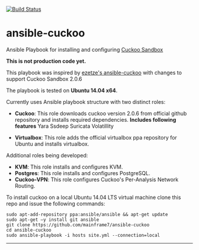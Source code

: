 [![Build Status](https://travis-ci.org/breachintelligence/ansible-cuckoo.svg?branch=master)](https://travis-ci.org/breachintelligence/ansible-cuckoo)

# ansible-cuckoo
Ansible Playbook for installing and configuring [Cuckoo Sandbox](http://www.cuckoosandbox.org/)

**This is not production code yet.**

This playbook was inspired by [ezetze's ansible-cuckoo](https://github.com/ezeteze/ansible-cuckoo) with changes to support Cuckoo Sandbox 2.0.6

The playbook is tested on **Ubuntu 14.04 x64**.  

Currently uses Ansible playbook structure with two distinct roles:

-	**Cuckoo**: This role downloads cuckoo version 2.0.6 from official github repository and installs required dependencies. 
    **Includes following features**
        Yara
        Ssdeep
        Suricata
        Volatillity
        
-	**Virtualbox**: This role adds the official virtualbox ppa repository for Ubuntu and installs virtualbox.

Additional roles being developed:

-	**KVM**: This role installs and configures KVM.
-	**Postgres**: This role installs and configures PostgreSQL.
-	**Cuckoo-VPN**: This role configures Cuckoo's Per-Analysis Network Routing.

To install cuckoo on a local Ubuntu 14.04 LTS virtual machine clone this repo and issue the following commands:

    sudo apt-add-repository ppa:ansible/ansible && apt-get update
    sudo apt-get –y install git ansible 
    git clone https://github.com/mainframe7/ansible-cuckoo
    cd ansible-cuckoo
    sudo ansible-playbook -i hosts site.yml --connection=local

----------
